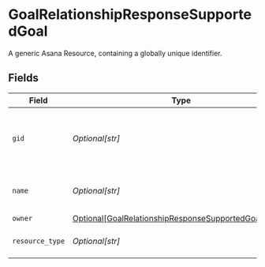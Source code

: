 # GoalRelationshipResponseSupportedGoal

A generic Asana Resource, containing a globally unique identifier.


## Fields

| Field                                                                                                                     | Type                                                                                                                      | Required                                                                                                                  | Description                                                                                                               | Example                                                                                                                   |
| ------------------------------------------------------------------------------------------------------------------------- | ------------------------------------------------------------------------------------------------------------------------- | ------------------------------------------------------------------------------------------------------------------------- | ------------------------------------------------------------------------------------------------------------------------- | ------------------------------------------------------------------------------------------------------------------------- |
| `gid`                                                                                                                     | *Optional[str]*                                                                                                           | :heavy_minus_sign:                                                                                                        | Globally unique identifier of the resource, as a string.                                                                  | 12345                                                                                                                     |
| `name`                                                                                                                    | *Optional[str]*                                                                                                           | :heavy_minus_sign:                                                                                                        | The name of the goal.                                                                                                     | Grow web traffic by 30%                                                                                                   |
| `owner`                                                                                                                   | [Optional[GoalRelationshipResponseSupportedGoalOwner]](../../models/shared/goalrelationshipresponsesupportedgoalowner.md) | :heavy_minus_sign:                                                                                                        | N/A                                                                                                                       |                                                                                                                           |
| `resource_type`                                                                                                           | *Optional[str]*                                                                                                           | :heavy_minus_sign:                                                                                                        | The base type of this resource.                                                                                           | task                                                                                                                      |